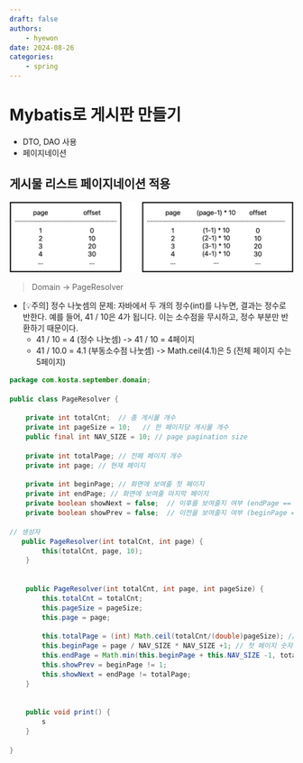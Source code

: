 ```yaml
---
draft: false
authors:
    - hyewon
date: 2024-08-26
categories:
    - spring
---
```


# Mybatis로 게시판 만들기

-   DTO, DAO 사용
-   페이지네이션

<!-- more -->

## 게시물 리스트 페이지네이션 적용

![alt text](img/image-1.png)

> Domain -> PageResolver

-   [💡주의] 정수 나눗셈의 문제: 자바에서 두 개의 정수(int)를 나누면, 결과는 정수로 반한다. 예를 들어, 41 / 10은 4가 됩니다. 이는 소수점을 무시하고, 정수 부분만 반환하기 때문이다.
    -   41 / 10 = 4 (정수 나눗셈) -> 41 / 10 = 4페이지
    -   41 / 10.0 = 4.1 (부동소수점 나눗셈) -> Math.ceil(4.1)은 5 (전체 페이지 수는 5페이지)

```java
package com.kosta.september.domain;

public class PageResolver {

	private int totalCnt;  // 총 게시물 개수
	private int pageSize = 10;   // 한 페이지당 게시물 개수
	public final int NAV_SIZE = 10; // page pagination size

    private int totalPage; // 전페 페이지 개수
    private int page; // 현재 페이지

    private int beginPage; // 화면에 보여줄 첫 페이지
    private int endPage; // 화면에 보여줄 마지막 페이지
    private boolean showNext = false;  // 이후를 보여줄지 여부 (endPage == totalPage showNext는 false)
    private boolean showPrev = false;  // 이전을 보여줄지 여부 (beginPage == 1 아니면 showPrev는 true)

// 생성자
   public PageResolver(int totalCnt, int page) {
		this(totalCnt, page, 10);
	}


	public PageResolver(int totalCnt, int page, int pageSize) {
		this.totalCnt = totalCnt;
		this.pageSize = pageSize;
		this.page = page;

		this.totalPage = (int) Math.ceil(totalCnt/(double)pageSize); // 전체 페이지 개수
        this.beginPage = page / NAV_SIZE * NAV_SIZE +1; // 첫 페이지 숫자
        this.endPage = Math.min(this.beginPage + this.NAV_SIZE -1, totalPage); // 마지막 페이지 숫자
        this.showPrev = beginPage != 1;
        this.showNext = endPage != totalPage;
	}


    public void print() {
        s
    }

}

```
